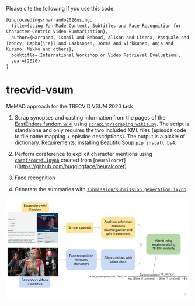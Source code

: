 
Please cite the following if you use this code.
```
@inproceedings{harrando2020using,
  title={Using Fan-Made Content, Subtitles and Face Recognition for Character-Centric Video Summarization},
  author={Harrando, Ismail and Reboud, Alison and Lisena, Pasquale and Troncy, Rapha{\"e}l and Laaksonen, Jorma and Virkkunen, Anja and Kurimo, Mikko and others},
  booktitle={International Workshop on Video Retrieval Evaluation},
  year={2020}
}
```

# trecvid-vsum
MeMAD approach for the TRECVID VSUM 2020 task
1) Scrap synopses and casting information from the pages of the [EastEnders fandom wiki](https://eastenders.fandom.com/wiki/) using
[`scraping/scraping_wikia.py`](./scraping/scraping_wikia.py).
The script is standalone and only requires the two included XML files (episode code to file name mapping + episdoe descriptions). 
The output is a pickle of dictionary. Requirements: installing BeautifulSoup `pip install bs4`.




2) Perform coreference to explicit character mentions using [`coref/coref.ipynb`](./coref/coref.ipynb) created from [`neuralcoref`]((https://github.com/huggingface/neuralcoref)
3) Face recognition
4) Generate the summaries with [`submission/submission_generation.ipynb`](./submission/submission_generation.ipynb)

![Model architecture](vsum.jpg)
